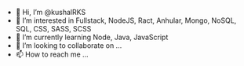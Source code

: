 - 👋 Hi, I’m @kushalRKS
- 👀 I’m interested in Fullstack, NodeJS, Ract, Anhular, Mongo, NoSQL, SQL, CSS, SASS, SCSS
- 🌱 I’m currently learning Node, Java, JavaScript
- 💞️ I’m looking to collaborate on ...
- 📫 How to reach me ... 

<!---
kushalRKS/kushalRKS is a ✨ special ✨ repository because its `README.md` (this file) appears on your GitHub profile.
You can click the Preview link to take a look at your changes.
--->
